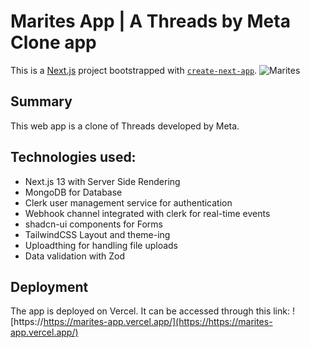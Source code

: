 # Marites App | A Threads by Meta Clone app
This is a [Next.js](https://nextjs.org/) project bootstrapped with [`create-next-app`](https://github.com/vercel/next.js/tree/canary/packages/create-next-app).
![Marites](https://i.ibb.co/193MpKF/Marites-app-SS.png)

## Summary
This web app is a clone of Threads developed by Meta.

## Technologies used:
- Next.js 13 with Server Side Rendering
- MongoDB for Database
- Clerk user management service for authentication
- Webhook channel integrated with clerk for real-time events
- shadcn-ui components for Forms
- TailwindCSS Layout and theme-ing
- Uploadthing for handling file uploads
- Data validation with Zod

## Deployment
The app is deployed on Vercel. It can be accessed through this link: ![https://https://marites-app.vercel.app/](https://https://marites-app.vercel.app/)